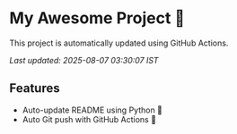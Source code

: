 # My Awesome Project 🚀

This project is automatically updated using GitHub Actions.

_Last updated: 2025-08-07 03:30:07 IST_

## Features
- Auto-update README using Python 🐍
- Auto Git push with GitHub Actions 🤖
